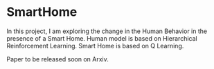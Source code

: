 # SmartHome

In this project, I am exploring the change in the Human Behavior in the presence of a Smart Home. 
Human model is based on Hierarchical Reinforcement Learning.
Smart Home is based on Q Learning.

Paper to be released soon on Arxiv.
